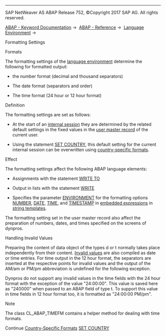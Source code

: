   

* * *

SAP NetWeaver AS ABAP Release 752, ©Copyright 2017 SAP AG. All rights reserved.

[ABAP - Keyword Documentation](https://help.sap.com/doc/abapdocu_752_index_htm/7.52/en-US/abenabap.htm) →  [ABAP - Reference](https://help.sap.com/doc/abapdocu_752_index_htm/7.52/en-US/abenabap_reference.htm) →  [Language Environment](https://help.sap.com/doc/abapdocu_752_index_htm/7.52/en-US/abenlanguage.htm) → 

Formatting Settings

Formats

The formatting settings of the [language environment](https://help.sap.com/doc/abapdocu_752_index_htm/7.52/en-US/abenlanguage.htm) determine the following for formatted output:

-   the number format (decimal and thousand separators)

-   The date format (separators and order)

-   The time format (24 hour or 12 hour format)

Definition

The formatting settings are set as follows:

-   At the start of an [internal session](https://help.sap.com/doc/abapdocu_752_index_htm/7.52/en-US/abeninternal_session_glosry.htm "Glossary Entry") they are determined by the related default settings in the fixed values in the [user master record](https://help.sap.com/doc/abapdocu_752_index_htm/7.52/en-US/abenuser_master_record_glosry.htm "Glossary Entry") of the current user.

-   Using the statement [SET COUNTRY](https://help.sap.com/doc/abapdocu_752_index_htm/7.52/en-US/abapset_country.htm), this default setting for the current internal session can be overwritten using [country-specific formats](https://help.sap.com/doc/abapdocu_752_index_htm/7.52/en-US/abencountry_formats.htm).

Effect

The formatting settings affect the following ABAP language elements:

-   Assignments with the statement [WRITE TO](https://help.sap.com/doc/abapdocu_752_index_htm/7.52/en-US/abapwrite_to.htm)

-   Output in lists with the statement [WRITE](https://help.sap.com/doc/abapdocu_752_index_htm/7.52/en-US/abapwrite-.htm)

-   Specifies the parameter [ENVIRONMENT](https://help.sap.com/doc/abapdocu_752_index_htm/7.52/en-US/abapcompute_string_format_options.htm) for the formatting options [NUMBER](https://help.sap.com/doc/abapdocu_752_index_htm/7.52/en-US/abapcompute_string_format_options.htm), [DATE](https://help.sap.com/doc/abapdocu_752_index_htm/7.52/en-US/abapcompute_string_format_options.htm), [TIME](https://help.sap.com/doc/abapdocu_752_index_htm/7.52/en-US/abapcompute_string_format_options.htm), and [TIMESTAMP](https://help.sap.com/doc/abapdocu_752_index_htm/7.52/en-US/abapcompute_string_format_options.htm) in [embedded expressions](https://help.sap.com/doc/abapdocu_752_index_htm/7.52/en-US/abenstring_templates_expressions.htm) in [string templates](https://help.sap.com/doc/abapdocu_752_index_htm/7.52/en-US/abenstring_templates.htm).

The formatting setting set in the user master record also affect the preparation of numbers, dates, and times specified on the screens of dynpros.

Handling Invalid Values

Preparing the content of data object of the types d or t normally takes place independently from their content. [Invalid values](https://help.sap.com/doc/abapdocu_752_index_htm/7.52/en-US/abenbuiltin_types_date_time.htm) are also compiled as date or time entries. For time output in the 12 hour format, the separators are inserted at the respective points for invalid values and the output of the AM/am or PM/pm abbreviation is undefined for the following exception.

Dynpros do not support any invalid values in the time fields with the 24 hour format with the exception of the value "24:00:00". This value is saved here as "240000" when passed to an ABAP field of type t. To support this value in time fields in 12 hour format too, it is formatted as "24:00:00 PM/pm".

Note

The class CL\_ABAP\_TIMEFM contains a helper method for dealing with time formats.

Continue
[Country-Specific Formats](https://help.sap.com/doc/abapdocu_752_index_htm/7.52/en-US/abencountry_formats.htm)
[SET COUNTRY](https://help.sap.com/doc/abapdocu_752_index_htm/7.52/en-US/abapset_country.htm)